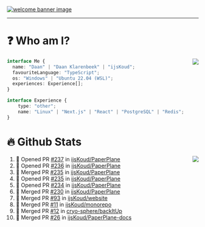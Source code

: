 <h1 align="center" style="display:none;"></h1>

<a href="https://ijskoud.dev/"><img src="https://cdn.ijskoud.dev/files/IIcds5oPKl.png" alt="welcome banner image" /></a>

---

# ❓ Who am I?

<img align="right" src="http://gh-stats.ijskoud.dev/api/top-langs?username=ijsKoud&cache_seconds=1800&layout=compact&hide_border=true&hide_rank=true&show_icons=true&theme=dark&title_color=ffffff&hide_border=true&locale=en" />

```typescript
interface Me {
  name: "Daan" | "Daan Klarenbeek" | "ijsKoud";
  favouriteLanguage: "TypeScript";
  os: "Windows" | "Ubuntu 22.04 (WSL)";
  experiences: Experience[];
}

interface Experience {
    type: "other";
    name: "Linux" | "Next.js" | "React" | "PostgreSQL" | "Redis";
}
```

# 🔥 Github Stats

<img align="right" src="http://gh-stats.ijskoud.dev/api? username=ijsKoud&cache_seconds=1800&hide_border=true&hide_rank=true&show_icons=true&theme=dark&title_color=ffffff&hide_border=true&locale=en">

<!--START_SECTION:activity-->
1. 💪 Opened PR [#237](https://github.com/ijsKoud/PaperPlane/pull/237) in [ijsKoud/PaperPlane](https://github.com/ijsKoud/PaperPlane)
2. 💪 Opened PR [#236](https://github.com/ijsKoud/PaperPlane/pull/236) in [ijsKoud/PaperPlane](https://github.com/ijsKoud/PaperPlane)
3. 🎉 Merged PR [#235](https://github.com/ijsKoud/PaperPlane/pull/235) in [ijsKoud/PaperPlane](https://github.com/ijsKoud/PaperPlane)
4. 💪 Opened PR [#235](https://github.com/ijsKoud/PaperPlane/pull/235) in [ijsKoud/PaperPlane](https://github.com/ijsKoud/PaperPlane)
5. 💪 Opened PR [#234](https://github.com/ijsKoud/PaperPlane/pull/234) in [ijsKoud/PaperPlane](https://github.com/ijsKoud/PaperPlane)
6. 🎉 Merged PR [#230](https://github.com/ijsKoud/PaperPlane/pull/230) in [ijsKoud/PaperPlane](https://github.com/ijsKoud/PaperPlane)
7. 🎉 Merged PR [#93](https://github.com/ijsKoud/website/pull/93) in [ijsKoud/website](https://github.com/ijsKoud/website)
8. 🎉 Merged PR [#11](https://github.com/ijsKoud/monorepo/pull/11) in [ijsKoud/monorepo](https://github.com/ijsKoud/monorepo)
9. 🎉 Merged PR [#12](https://github.com/cryo-sphere/backItUp/pull/12) in [cryo-sphere/backItUp](https://github.com/cryo-sphere/backItUp)
10. 🎉 Merged PR [#26](https://github.com/ijsKoud/PaperPlane-docs/pull/26) in [ijsKoud/PaperPlane-docs](https://github.com/ijsKoud/PaperPlane-docs)
<!--END_SECTION:activity-->

<h1 align="center" style="display:none;"></h1>
